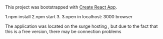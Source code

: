 This project was bootstrapped with [Create React App](https://github.com/facebook/create-react-app).

1.npm install
2.npm start 3.
3.open in localhost: 3000 browser

The application was located on the surge hosting , but due to the fact that this is a free version, there may be connection problems
